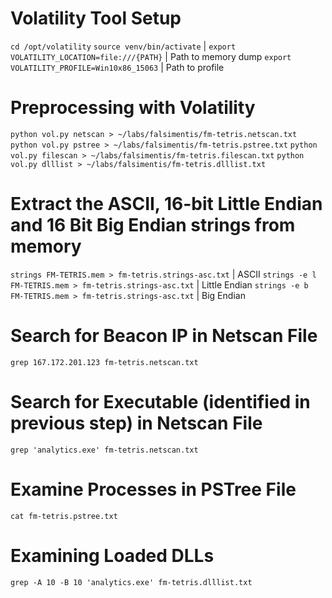 # Volatility Tool Setup
`cd /opt/volatility`
`source venv/bin/activate` |
`export VOLATILITY_LOCATION=file:///{PATH}` | Path to memory dump
`export VOLATILITY_PROFILE=Win10x86_15063` | Path to profile

# Preprocessing with Volatility
`python vol.py netscan > ~/labs/falsimentis/fm-tetris.netscan.txt`
`python vol.py pstree > ~/labs/falsimentis/fm-tetris.pstree.txt`
`python vol.py filescan > ~/labs/falsimentis/fm-tetris.filescan.txt`
`python vol.py dlllist > ~/labs/falsimentis/fm-tetris.dlllist.txt`

# Extract the ASCII, 16-bit Little Endian and 16 Bit Big Endian strings from memory
`strings FM-TETRIS.mem > fm-tetris.strings-asc.txt` | ASCII
`strings -e l FM-TETRIS.mem > fm-tetris.strings-asc.txt` | Little Endian
`strings -e b FM-TETRIS.mem > fm-tetris.strings-asc.txt` | Big Endian

# Search for Beacon IP in Netscan File
`grep 167.172.201.123 fm-tetris.netscan.txt`

# Search for Executable (identified in previous step) in Netscan File
`grep 'analytics.exe' fm-tetris.netscan.txt`

# Examine Processes in PSTree File
`cat fm-tetris.pstree.txt`

# Examining Loaded DLLs
`grep -A 10 -B 10 'analytics.exe' fm-tetris.dlllist.txt`

